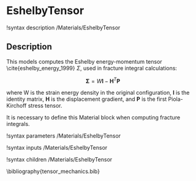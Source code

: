 # EshelbyTensor
!syntax description /Materials/EshelbyTensor

## Description

This models computes the Eshelby energy-momentum tensor \cite{eshelby_energy_1999} $\Sigma$, used in fracture integral calculations:

$$
\boldsymbol{\Sigma} = W\boldsymbol{I} - \boldsymbol{H}^T\boldsymbol{P}
$$

where W is the strain energy density in the original configuration, $\boldsymbol{I}$ is the identity matrix, $\boldsymbol{H}$ is the displacement gradient, and $\boldsymbol{P}$ is the first Piola-Kirchoff stress tensor.

It is necessary to define this Material block when computing fracture integrals.

!syntax parameters /Materials/EshelbyTensor

!syntax inputs /Materials/EshelbyTensor

!syntax children /Materials/EshelbyTensor

\bibliography{tensor_mechanics.bib}
